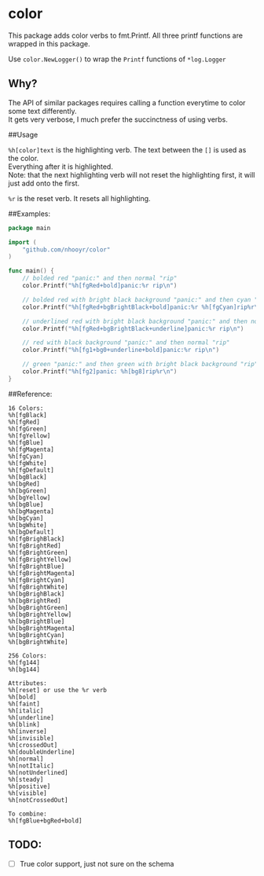# color

This package adds color verbs to fmt.Printf. All three printf functions are wrapped in this package.

Use `color.NewLogger()` to wrap the `Printf` functions of `*log.Logger`

## Why?

The API of similar packages requires calling a function everytime to color some text differently.  
It gets very verbose, I much prefer the succinctness of using verbs.

##Usage

`%h[color]text` is the highlighting verb. The text between the `[]` is used as the color.  
Everything after it is highlighted.  
Note: that the next highlighting verb will not reset the highlighting first, it will just add onto the first.

`%r` is the reset verb. It resets all highlighting.

##Examples:
```go
package main

import (
	"github.com/nhooyr/color"
)

func main() {
	// bolded red "panic:" and then normal "rip"
	color.Printf("%h[fgRed+bold]panic:%r rip\n")

	// bolded red with bright black background "panic:" and then cyan "rip"
	color.Printf("%h[fgRed+bgBrightBlack+bold]panic:%r %h[fgCyan]rip%r\n")

	// underlined red with bright black background "panic:" and then normal "rip"
	color.Printf("%h[fgRed+bgBrightBlack+underline]panic:%r rip\n")

	// red with black background "panic:" and then normal "rip"
	color.Printf("%h[fg1+bg0+underline+bold]panic:%r rip\n")

	// green "panic:" and then green with bright black background "rip"
	color.Printf("%h[fg2]panic: %h[bg8]rip%r\n")
}
```

##Reference:
```
16 Colors:
%h[fgBlack]
%h[fgRed]
%h[fgGreen]
%h[fgYellow]
%h[fgBlue]
%h[fgMagenta]
%h[fgCyan]
%h[fgWhite]
%h[fgDefault]
%h[bgBlack]
%h[bgRed]
%h[bgGreen]
%h[bgYellow]
%h[bgBlue]
%h[bgMagenta]
%h[bgCyan]
%h[bgWhite]
%h[bgDefault]
%h[fgBrighBlack]
%h[fgBrightRed]
%h[fgBrightGreen]
%h[fgBrightYellow]
%h[fgBrightBlue]
%h[fgBrightMagenta]
%h[fgBrightCyan]
%h[fgBrightWhite]
%h[bgBrighBlack]
%h[bgBrightRed]
%h[bgBrightGreen]
%h[bgBrightYellow]
%h[bgBrightBlue]
%h[bgBrightMagenta]
%h[bgBrightCyan]
%h[bgBrightWhite]

256 Colors:
%h[fg144]
%h[bg144]

Attributes:
%h[reset] or use the %r verb
%h[bold]
%h[faint]
%h[italic]
%h[underline]
%h[blink]
%h[inverse]
%h[invisible]
%h[crossedOut]
%h[doubleUnderline]
%h[normal]
%h[notItalic]
%h[notUnderlined]
%h[steady]
%h[positive]
%h[visible]
%h[notCrossedOut]

To combine:
%h[fgBlue+bgRed+bold]
```

TODO:
-----
- [ ] True color support, just not sure on the schema
